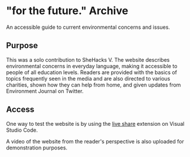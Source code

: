 # "for the future." Archive

An accessible guide to current environmental concerns and issues.

## Purpose
This was a solo contribution to SheHacks V. The website describes environmental concerns in everyday language, making it accessible to people of all education levels. Readers are provided with the basics of topics frequently seen in the media and are also directed to various charities, shown how they can help from home, and given updates from Environment Journal on Twitter.

## Access
One way to test the website is by using the [live share](https://marketplace.visualstudio.com/items?itemName=MS-vsliveshare.vsliveshare) extension on Visual Studio Code.

A video of the website from the reader's perspective is also uploaded for demonstration purposes.
